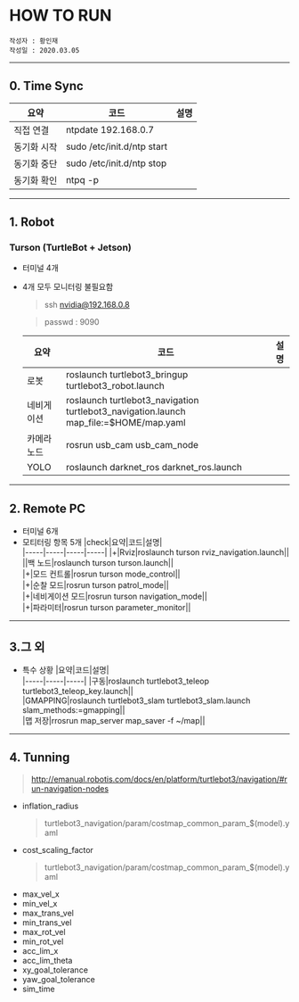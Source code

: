 #  HOW TO RUN
```
작성자 : 황인재
작성일 : 2020.03.05
```
---
## 0. Time Sync 

|요약|코드|설명|
|-----|-----|-----|      
|직접 연결|ntpdate 192.168.0.7 ||  
|동기화 시작|sudo /etc/init.d/ntp start||  
|동기화 중단|sudo /etc/init.d/ntp stop||  
|동기화 확인|ntpq -p||  
  
---
## 1. Robot
### Turson (TurtleBot + Jetson)
- 터미널 4개 
- 4개 모두 모니터링 불필요함
    >ssh nvidia@192.168.0.8 

    > passwd : 9090

    |요약|코드|설명|  
    |-----|-----|-----|
    |로봇|roslaunch turtlebot3_bringup turtlebot3_robot.launch||  
    |네비게이션|roslaunch turtlebot3_navigation turtlebot3_navigation.launch map_file:=$HOME/map.yaml||  
    |카메라 노드|rosrun usb_cam usb_cam_node||  
    |YOLO|roslaunch darknet_ros darknet_ros.launch||  



---
## 2. Remote PC
- 터미널 6개
- 모티터링 항목 5개
    |check|요약|코드|설명|  
    |-----|-----|-----|-----|
    |+|Rviz|roslaunch turson rviz_navigation.launch||  
    ||백 노드|roslaunch turson turson.launch||  
    |+|모드 컨트롤|rosrun turson mode_control||  
    |+|순찰 모드|rosrun turson patrol_mode||  
    |+|네비게이션 모드|rosrun turson navigation_mode||  
    |+|파라미터|rosrun turson parameter_monitor||  



---

## 3.그 외
- 특수 상황
    |요약|코드|설명|  
    |-----|-----|-----|
    |구동|roslaunch turtlebot3_teleop turtlebot3_teleop_key.launch||  
    |GMAPPING|roslaunch turtlebot3_slam turtlebot3_slam.launch slam_methods:=gmapping||  
    |맵 저장|rrosrun map_server map_saver -f ~/map||  
<!-- |YOLO|roslaunch darknet_ros darknet_ros.launch||   -->

---
## 4. Tunning
>http://emanual.robotis.com/docs/en/platform/turtlebot3/navigation/#run-navigation-nodes 
* inflation_radius
    >turtlebot3_navigation/param/costmap_common_param_$(model).yaml
* cost_scaling_factor
    >turtlebot3_navigation/param/costmap_common_param_$(model).yaml
* max_vel_x
* min_vel_x
* max_trans_vel
* min_trans_vel
* max_rot_vel
* min_rot_vel
* acc_lim_x
* acc_lim_theta
* xy_goal_tolerance
* yaw_goal_tolerance
* sim_time


